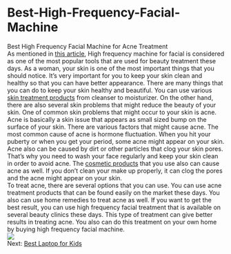 # Best-High-Frequency-Facial-Machine
Best High Frequency Facial Machine for Acne Treatment<br>
As mentioned in <a href="http://journalbeauty.com/high-frequency-facial-machine/">this article</a>, High frequency machine for facial is considered as one of the most popular tools that are used for beauty treatment these days. As a woman, your skin is one of the most important things that you should notice. It’s very important for you to keep your skin clean and healthy so that you can have better appearance. There are many things that you can do to keep your skin healthy and beautiful. You can use various <a href="https://github.com/mbakdesy/best-skin-care-products-for-sensitive-skin">skin treatment products</a> from cleanser to moisturizer. On the other hand, there are also several skin problems that might reduce the beauty of your skin. One of common skin problems that might occur to your skin is acne.<br>
Acne is basically a skin issue that appears as small sized bump on the surface of your skin. There are various factors that might cause acne. The most common cause of acne is hormone fluctuation. When you hit your puberty or when you get your period, some acne might appear on your skin. Acne also can be caused by dirt or other particles that clog your skin pores. That’s why you need to wash your face regularly and keep your skin clean in order to avoid acne. The <a href="https://github.com/majujalan/Best-High-Frequency-Facial-Machine/wiki/Best-Facial-Machine-for-Home-Use-and-Salon-Appliances-at-an-Affordable-Price">cosmetic products</a> that you use also can cause acne as well. If you don’t clean your make up properly, it can clog the pores and the acne might appear on your skin.<br>
To treat acne, there are several options that you can use. You can use acne treatment products that can be found easily on the market these days. You also can use home remedies to treat acne as well. If you want to get the best result, you can use high frequency facial treatment that is available on several beauty clinics these days. This type of treatment can give better results in treating acne. You also can do this treatment on your own home by buying high frequency facial machine.       
<img src="http://static.wixstatic.com/media/948eb6_065cd0825179494c9b80d4406248e21e.jpg_srz_p_980_457_75_22_0.5_1.2_0_jpg_srz" />
<br>
Next: <a href="https://github.com/majujalan/best-laptops-for-kids/blob/master/README.md">Best Laptop for Kids</a>
